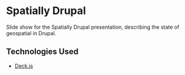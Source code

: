 # Spatially Drupal

Slide show for the Spatially Drupal presentation, describing the state of
geospatial in Drupal.

## Technologies Used

* [Deck.js](http://imakewebthings.com/deck.js/)
